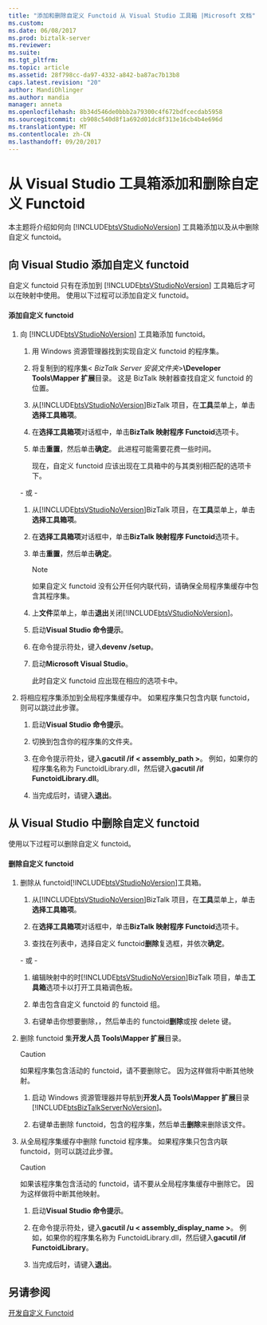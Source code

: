 ```yaml
---
title: "添加和删除自定义 Functoid 从 Visual Studio 工具箱 |Microsoft 文档"
ms.custom: 
ms.date: 06/08/2017
ms.prod: biztalk-server
ms.reviewer: 
ms.suite: 
ms.tgt_pltfrm: 
ms.topic: article
ms.assetid: 28f798cc-da97-4332-a842-ba87ac7b13b8
caps.latest.revision: "20"
author: MandiOhlinger
ms.author: mandia
manager: anneta
ms.openlocfilehash: 8b34d546de0bbb2a79300c4f672bdfcecdab5958
ms.sourcegitcommit: cb908c540d8f1a692d01dc8f313e16cb4b4e696d
ms.translationtype: MT
ms.contentlocale: zh-CN
ms.lasthandoff: 09/20/2017
---
```

# <a name="adding-and-removing-custom-functoids-from-the-visual-studio-toolbox"></a>从 Visual Studio 工具箱添加和删除自定义 Functoid
本主题将介绍如何向 [!INCLUDE[btsVStudioNoVersion](../includes/btsvstudionoversion-md.md)] 工具箱添加以及从中删除自定义 functoid。  
  
## <a name="adding-custom-functoids-to-visual-studio"></a>向 Visual Studio 添加自定义 functoid  
 自定义 functoid 只有在添加到 [!INCLUDE[btsVStudioNoVersion](../includes/btsvstudionoversion-md.md)] 工具箱后才可以在映射中使用。 使用以下过程可以添加自定义 functoid。  
  
#### <a name="to-add-a-custom-functoid"></a>添加自定义 functoid  
  
1.  向 [!INCLUDE[btsVStudioNoVersion](../includes/btsvstudionoversion-md.md)] 工具箱添加 functoid。  
  
    1.  用 Windows 资源管理器找到实现自定义 functoid 的程序集。  
  
    2.  将复制到的程序集\< *BizTalk Server 安装文件夹*>**\Developer Tools\Mapper 扩展**目录。 这是 BizTalk 映射器查找自定义 functoid 的位置。  
  
    3.  从[!INCLUDE[btsVStudioNoVersion](../includes/btsvstudionoversion-md.md)]BizTalk 项目，在**工具**菜单上，单击**选择工具箱项**。  
  
    4.  在**选择工具箱项**对话框中，单击**BizTalk 映射程序 Functoid**选项卡。  
  
    5.  单击**重置**，然后单击**确定**。 此进程可能需要花费一些时间。  
  
         现在，自定义 functoid 应该出现在工具箱中的与其类别相匹配的选项卡下。  
  
     \- 或 -  
  
    1.  从[!INCLUDE[btsVStudioNoVersion](../includes/btsvstudionoversion-md.md)]BizTalk 项目，在**工具**菜单上，单击**选择工具箱项**。  
  
    2.  在**选择工具箱项**对话框中，单击**BizTalk 映射程序 Functoid**选项卡。  
  
    3.  单击**重置**，然后单击**确定**。  
  
        > [!NOTE]
        >  如果自定义 functoid 没有公开任何内联代码，请确保全局程序集缓存中包含其程序集。  
  
    4.  上**文件**菜单上，单击**退出**关闭[!INCLUDE[btsVStudioNoVersion](../includes/btsvstudionoversion-md.md)]。  
  
    5.  启动**Visual Studio 命令提示**。  
  
    6.  在命令提示符处，键入**devenv /setup**。  
  
    7.  启动**Microsoft Visual Studio**。  
  
         此时自定义 functoid 应出现在相应的选项卡中。  
  
2.  将相应程序集添加到全局程序集缓存中。 如果程序集只包含内联 functoid，则可以跳过此步骤。  
  
    1.  启动**Visual Studio 命令提示**。  
  
    2.  切换到包含你的程序集的文件夹。  
  
    3.  在命令提示符处，键入**gacutil /if < assembly_path >**。 例如，如果你的程序集名称为 FunctoidLibrary.dll，然后键入**gacutil /if FunctoidLibrary.dll**。  
  
    4.  当完成后时，请键入**退出**。  
  
## <a name="removing-custom-functoids-from-visual-studio"></a>从 Visual Studio 中删除自定义 functoid  
 使用以下过程可以删除自定义 functoid。  
  
#### <a name="to-remove-a-custom-functoid"></a>删除自定义 functoid  
  
1.  删除从 functoid[!INCLUDE[btsVStudioNoVersion](../includes/btsvstudionoversion-md.md)]工具箱。  
  
    1.  从[!INCLUDE[btsVStudioNoVersion](../includes/btsvstudionoversion-md.md)]BizTalk 项目，在**工具**菜单上，单击**选择工具箱项**。  
  
    2.  在**选择工具箱项**对话框中，单击**BizTalk 映射程序 Functoid**选项卡。  
  
    3.  查找在列表中，选择自定义 functoid**删除**复选框，并依次**确定**。  
  
     \- 或 -  
  
    1.  编辑映射中的时[!INCLUDE[btsVStudioNoVersion](../includes/btsvstudionoversion-md.md)]BizTalk 项目，单击**工具箱**选项卡以打开工具箱调色板。  
  
    2.  单击包含自定义 functoid 的 functoid 组。  
  
    3.  右键单击你想要删除，，然后单击的 functoid**删除**或按 delete 键。  
  
2.  删除 functoid 集**开发人员 Tools\Mapper 扩展**目录。  
  
    > [!CAUTION]
    >  如果程序集包含活动的 functoid，请不要删除它。 因为这样做将中断其他映射。  
  
    1.  启动 Windows 资源管理器并导航到**开发人员 Tools\Mapper 扩展**目录[!INCLUDE[btsBizTalkServerNoVersion](../includes/btsbiztalkservernoversion-md.md)]。  
  
    2.  右键单击删除 functoid，包含的程序集，然后单击**删除**来删除该文件。  
  
3.  从全局程序集缓存中删除 functoid 程序集。 如果程序集只包含内联 functoid，则可以跳过此步骤。  
  
    > [!CAUTION]
    >  如果该程序集包含活动的 functoid，请不要从全局程序集缓存中删除它。 因为这样做将中断其他映射。  
  
    1.  启动**Visual Studio 命令提示**。  
  
    2.  在命令提示符处，键入**gacutil /u < assembly_display_name >**。 例如，如果你的程序集名称为 FunctoidLibrary.dll，然后键入**gacutil /if FunctoidLibrary**。  
  
    3.  当完成后时，请键入**退出**。  
  
## <a name="see-also"></a>另请参阅  
 [开发自定义 Functoid](../core/developing-custom-functoids.md)
